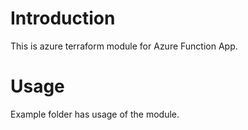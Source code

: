 # Introduction

This is azure terraform module for Azure Function App.

# Usage

Example folder has usage of the module.
